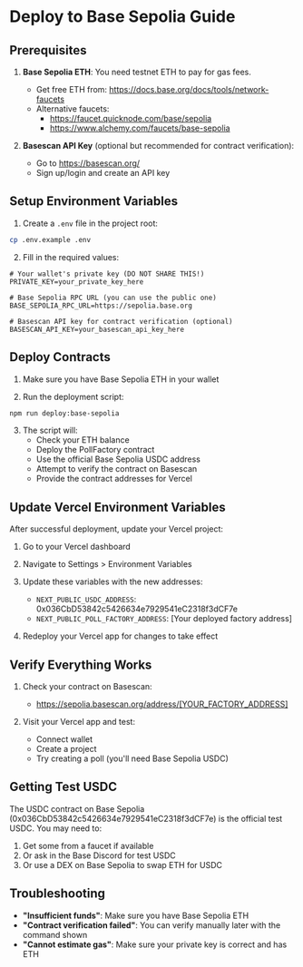 # Deploy to Base Sepolia Guide

## Prerequisites

1. **Base Sepolia ETH**: You need testnet ETH to pay for gas fees.
   - Get free ETH from: https://docs.base.org/docs/tools/network-faucets
   - Alternative faucets: 
     - https://faucet.quicknode.com/base/sepolia
     - https://www.alchemy.com/faucets/base-sepolia

2. **Basescan API Key** (optional but recommended for contract verification):
   - Go to https://basescan.org/
   - Sign up/login and create an API key

## Setup Environment Variables

1. Create a `.env` file in the project root:
```bash
cp .env.example .env
```

2. Fill in the required values:
```env
# Your wallet's private key (DO NOT SHARE THIS!)
PRIVATE_KEY=your_private_key_here

# Base Sepolia RPC URL (you can use the public one)
BASE_SEPOLIA_RPC_URL=https://sepolia.base.org

# Basescan API key for contract verification (optional)
BASESCAN_API_KEY=your_basescan_api_key_here
```

## Deploy Contracts

1. Make sure you have Base Sepolia ETH in your wallet

2. Run the deployment script:
```bash
npm run deploy:base-sepolia
```

3. The script will:
   - Check your ETH balance
   - Deploy the PollFactory contract
   - Use the official Base Sepolia USDC address
   - Attempt to verify the contract on Basescan
   - Provide the contract addresses for Vercel

## Update Vercel Environment Variables

After successful deployment, update your Vercel project:

1. Go to your Vercel dashboard
2. Navigate to Settings > Environment Variables
3. Update these variables with the new addresses:
   - `NEXT_PUBLIC_USDC_ADDRESS`: 0x036CbD53842c5426634e7929541eC2318f3dCF7e
   - `NEXT_PUBLIC_POLL_FACTORY_ADDRESS`: [Your deployed factory address]

4. Redeploy your Vercel app for changes to take effect

## Verify Everything Works

1. Check your contract on Basescan:
   - https://sepolia.basescan.org/address/[YOUR_FACTORY_ADDRESS]

2. Visit your Vercel app and test:
   - Connect wallet
   - Create a project
   - Try creating a poll (you'll need Base Sepolia USDC)

## Getting Test USDC

The USDC contract on Base Sepolia (0x036CbD53842c5426634e7929541eC2318f3dCF7e) is the official test USDC. You may need to:
1. Get some from a faucet if available
2. Or ask in the Base Discord for test USDC
3. Or use a DEX on Base Sepolia to swap ETH for USDC

## Troubleshooting

- **"Insufficient funds"**: Make sure you have Base Sepolia ETH
- **"Contract verification failed"**: You can verify manually later with the command shown
- **"Cannot estimate gas"**: Make sure your private key is correct and has ETH
